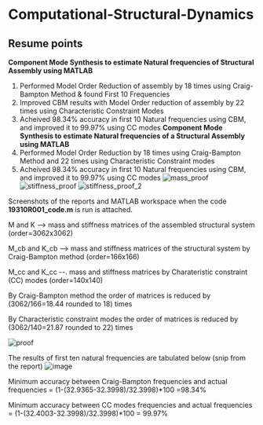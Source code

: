 # Computational-Structural-Dynamics
## Resume points
**Component Mode Synthesis to estimate Natural frequencies of Structural Assembly using MATLAB**
1. Performed Model Order Reduction of assembly by 18 times using Craig-Bampton Method & found First 10 Frequencies
2. Improved CBM results with Model Order reduction of assembly by 22 times using Characteristic Constraint Modes
3. Acheived 98.34% accuracy in first 10 Natural frequencies using CBM, and improved it to 99.97% using CC modes
**Component Mode Synthesis to estimate Natural frequencies of a Structural Assembly using MATLAB**
1. Performed Model Order Reduction by 18 times using Craig-Bampton Method and 22 times using Characteristic Constraint modes
2. Acheived 98.34% accuracy in first 10 Natural frequencies using CBM, and improved it to 99.97% using CC modes
 ![mass_proof](https://user-images.githubusercontent.com/71177034/129353591-ec4824b0-7ef8-49f2-bb25-4bc0600b434d.png)
  ![stiffness_proof](https://user-images.githubusercontent.com/71177034/129355195-ae507b19-232f-4327-b865-215a44bd3ad5.png)
![stiffness_proof_2](https://user-images.githubusercontent.com/71177034/129355214-9a438fca-b4cc-4a72-a559-848645a2f869.png)



Screenshots of the reports and MATLAB workspace when the code **19310R001_code.m** is run is attached. 
 
 M and K --> mass and stiffness matrices of the assembled structural system (order=3062x3062)
 
 M_cb and K_cb --> mass and stiffness matrices of the structural system by Craig-Bampton method (order=166x166)
 
 M_cc and K_cc --. mass and stiffness matrices by Charateristic constraint (CC) modes (order=140x140)
 
 By Craig-Bampton method the order of matrices is reduced by (3062/166=18.44 rounded to 18) times
 
 By Characteristic constraint modes the order of matrices is reduced by (3062/140=21.87 rounded to 22) times
 

 ![proof](https://user-images.githubusercontent.com/71177034/129355356-92a7016e-ab2b-4e96-a4d7-a19e5daf646b.png)


The results of first ten natural frequencies are tabulated below (snip from the report)
![image](https://user-images.githubusercontent.com/71177034/129355579-0da2d88a-8161-45bd-b4ff-1a9e07fb6e80.png)


Minimum accuracy between Craig-Bampton frequencies and actual frequencies = (1-(32.9365-32.3998)/32.3998)*100 =98.34%

Minimum accuracy between CC modes frequencies and actual frequencies = (1-(32.4003-32.3998)/32.3998)*100 = 99.97%
 
